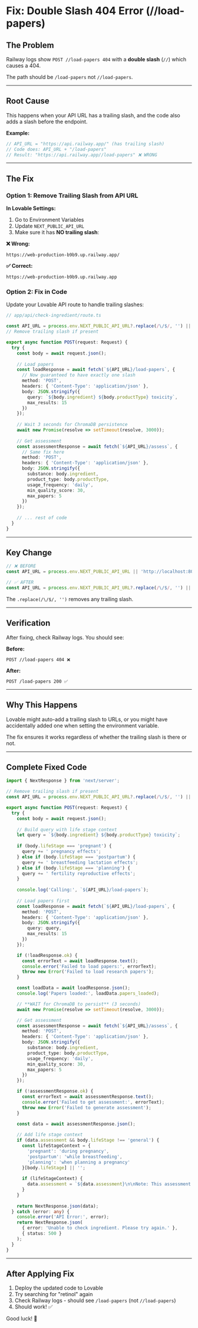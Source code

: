 # Fix: Double Slash 404 Error (//load-papers)

## The Problem

Railway logs show `POST //load-papers 404` with a **double slash** (`//`) which causes a 404.

The path should be `/load-papers` not `//load-papers`.

---

## Root Cause

This happens when your API URL has a trailing slash, and the code also adds a slash before the endpoint.

**Example:**
```typescript
// API_URL = "https://api.railway.app/" (has trailing slash)
// Code does: API_URL + "/load-papers"
// Result: "https://api.railway.app//load-papers" ❌ WRONG
```

---

## The Fix

### Option 1: Remove Trailing Slash from API URL

**In Lovable Settings:**
1. Go to Environment Variables
2. Update `NEXT_PUBLIC_API_URL`
3. Make sure it has **NO trailing slash**:

**❌ Wrong:**
```
https://web-production-b9b9.up.railway.app/
```

**✅ Correct:**
```
https://web-production-b9b9.up.railway.app
```

### Option 2: Fix in Code

Update your Lovable API route to handle trailing slashes:

```typescript
// app/api/check-ingredient/route.ts

const API_URL = process.env.NEXT_PUBLIC_API_URL?.replace(/\/$/, '') || 'http://localhost:8000';
// Remove trailing slash if present

export async function POST(request: Request) {
  try {
    const body = await request.json();
    
    // Load papers
    const loadResponse = await fetch(`${API_URL}/load-papers`, {
      // Now guaranteed to have exactly one slash
      method: 'POST',
      headers: { 'Content-Type': 'application/json' },
      body: JSON.stringify({
        query: `${body.ingredient} ${body.productType} toxicity`,
        max_results: 15
      })
    });
    
    // Wait 3 seconds for ChromaDB persistence
    await new Promise(resolve => setTimeout(resolve, 3000));
    
    // Get assessment
    const assessmentResponse = await fetch(`${API_URL}/assess`, {
      // Same fix here
      method: 'POST',
      headers: { 'Content-Type': 'application/json' },
      body: JSON.stringify({
        substance: body.ingredient,
        product_type: body.productType,
        usage_frequency: 'daily',
        min_quality_score: 30,
        max_papers: 5
      })
    });
    
    // ... rest of code
  }
}
```

---

## Key Change

```typescript
// ❌ BEFORE
const API_URL = process.env.NEXT_PUBLIC_API_URL || 'http://localhost:8000';

// ✅ AFTER
const API_URL = process.env.NEXT_PUBLIC_API_URL?.replace(/\/$/, '') || 'http://localhost:8000';
```

The `.replace(/\/$/, '')` removes any trailing slash.

---

## Verification

After fixing, check Railway logs. You should see:

**Before:**
```
POST //load-papers 404 ❌
```

**After:**
```
POST /load-papers 200 ✅
```

---

## Why This Happens

Lovable might auto-add a trailing slash to URLs, or you might have accidentally added one when setting the environment variable.

The fix ensures it works regardless of whether the trailing slash is there or not.

---

## Complete Fixed Code

```typescript
import { NextResponse } from 'next/server';

// Remove trailing slash if present
const API_URL = process.env.NEXT_PUBLIC_API_URL?.replace(/\/$/, '') || 'http://localhost:8000';

export async function POST(request: Request) {
  try {
    const body = await request.json();
    
    // Build query with life stage context
    let query = `${body.ingredient} ${body.productType} toxicity`;
    
    if (body.lifeStage === 'pregnant') {
      query += ' pregnancy effects';
    } else if (body.lifeStage === 'postpartum') {
      query += ' breastfeeding lactation effects';
    } else if (body.lifeStage === 'planning') {
      query += ' fertility reproductive effects';
    }
    
    console.log('Calling:', `${API_URL}/load-papers`);
    
    // Load papers first
    const loadResponse = await fetch(`${API_URL}/load-papers`, {
      method: 'POST',
      headers: { 'Content-Type': 'application/json' },
      body: JSON.stringify({
        query: query,
        max_results: 15
      })
    });

    if (!loadResponse.ok) {
      const errorText = await loadResponse.text();
      console.error('Failed to load papers:', errorText);
      throw new Error('Failed to load research papers');
    }

    const loadData = await loadResponse.json();
    console.log('Papers loaded:', loadData.papers_loaded);

    // **WAIT for ChromaDB to persist** (3 seconds)
    await new Promise(resolve => setTimeout(resolve, 3000));

    // Get assessment
    const assessmentResponse = await fetch(`${API_URL}/assess`, {
      method: 'POST',
      headers: { 'Content-Type': 'application/json' },
      body: JSON.stringify({
        substance: body.ingredient,
        product_type: body.productType,
        usage_frequency: 'daily',
        min_quality_score: 30,
        max_papers: 5
      })
    });

    if (!assessmentResponse.ok) {
      const errorText = await assessmentResponse.text();
      console.error('Failed to get assessment:', errorText);
      throw new Error('Failed to generate assessment');
    }

    const data = await assessmentResponse.json();
    
    // Add life stage context
    if (data.assessment && body.lifeStage !== 'general') {
      const lifeStageContext = {
        'pregnant': 'during pregnancy',
        'postpartum': 'while breastfeeding',
        'planning': 'when planning a pregnancy'
      }[body.lifeStage] || '';
      
      if (lifeStageContext) {
        data.assessment = `${data.assessment}\n\nNote: This assessment has been weighted toward evidence specific to ${lifeStageContext}.`;
      }
    }
    
    return NextResponse.json(data);
  } catch (error: any) {
    console.error('API Error:', error);
    return NextResponse.json(
      { error: 'Unable to check ingredient. Please try again.' },
      { status: 500 }
    );
  }
}
```

---

## After Applying Fix

1. Deploy the updated code to Lovable
2. Try searching for "retinol" again
3. Check Railway logs - should see `/load-papers` (not `//load-papers`)
4. Should work! ✅

Good luck! 🚀
